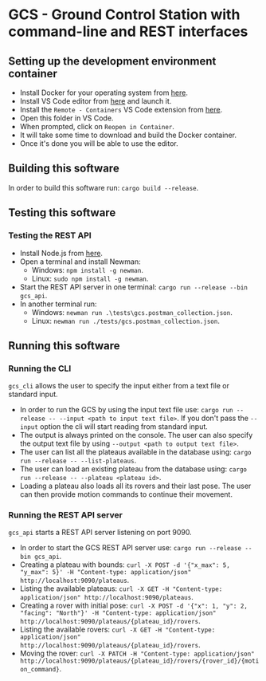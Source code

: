 # GCS - Ground Control Station with command-line and REST interfaces

## Setting up the development environment container
* Install Docker for your operating system from [here](https://www.docker.com/get-started).
* Install VS Code editor from [here](https://code.visualstudio.com/Download) and launch it.
* Install the `Remote - Containers` VS Code extension from [here](https://marketplace.visualstudio.com/items?itemName=ms-vscode-remote.remote-containers).
* Open this folder in VS Code.
* When prompted, click on `Reopen in Container`.
* It will take some time to download and build the Docker container.
* Once it's done you will be able to use the editor.

## Building this software
In order to build this software run: `cargo build --release`.

## Testing this software

### Testing the REST API
* Install Node.js from [here](https://nodejs.org/en/download/).
* Open a terminal and install Newman:
    * Windows: `npm install -g newman`.
    * Linux: `sudo npm install -g newman`.
* Start the REST API server in one terminal: `cargo run --release --bin gcs_api`.
* In another terminal run:
    * Windows: `newman run .\tests\gcs.postman_collection.json`.
    * Linux: `newman run ./tests/gcs.postman_collection.json`.

## Running this software

### Running the CLI
`gcs_cli` allows the user to specify the input either from a text file or standard input.
* In order to run the GCS by using the input text file use: `cargo run --release -- --input <path to input text file>`. If you don't pass the `--input` option the cli will start reading from standard input.
* The output is always printed on the console. The user can also specify the output text file by using `--output <path to output text file>`.
* The user can list all the plateaus available in the database using: `cargo run --release -- --list-plateaus`.
* The user can load an existing plateau from the database using: `cargo run --release -- --plateau <plateau id>`.
* Loading a plateau also loads all its rovers and their last pose. The user can then provide motion commands to continue their movement.

### Running the REST API server
`gcs_api` starts a REST API server listening on port 9090.
* In order to start the GCS REST API server use: `cargo run --release --bin gcs_api`.
* Creating a plateau with bounds: `curl -X POST -d '{"x_max": 5, "y_max": 5}' -H "Content-type: application/json" http://localhost:9090/plateaus`.
* Listing the available plateaus: `curl -X GET -H "Content-type: application/json" http://localhost:9090/plateaus`.
* Creating a rover with initial pose: `curl -X POST -d '{"x": 1, "y": 2, "facing": "North"}' -H "Content-type: application/json" http://localhost:9090/plateaus/{plateau_id}/rovers`.
* Listing the available rovers: `curl -X GET -H "Content-type: application/json" http://localhost:9090/plateaus/{plateau_id}/rovers`.
* Moving the rover: `curl -X PATCH -H "Content-type: application/json" http://localhost:9090/plateaus/{plateau_id}/rovers/{rover_id}/{motion_command}`.
